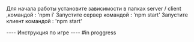 Для начала работы установите зависимости
в папках server / client ,командой : 'npm i'
Запустите сервер командой : 'npm start'
Запустите клиент командой : 'npm start'

---- Инструкция по игре ----
#in proggress
